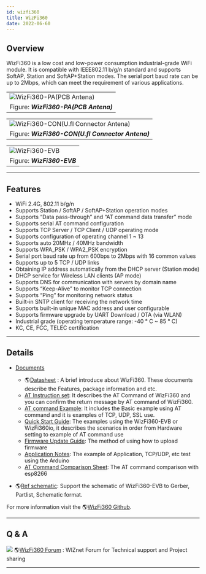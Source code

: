 ```yaml
---
id: wizfi360
title: WizFi360
date: 2022-06-60
---
```


## Overview

WizFi360 is a low cost and low-power consumption industrial-grade WiFi
module. It is compatible with IEEE802.11 b/g/n standard and supports
SoftAP, Station and SoftAP+Station modes. The serial port baud rate can
be up to 2Mbps, which can meet the requirement of various applications.

|                                                                    |
| ------------------------------------------------------------------ |
| ![WizFi360-PA(PCB Antena)](/img/products/wizfi360/wizfi360-pa.png) |
| Figure: ***WizFi360-PA(PCB Antena)***                              |

|                                                                                 |
| ------------------------------------------------------------------------------- |
| ![WizFi360-CON(U.fl Connector Antena)](/img/products/wizfi360/wizfi360-con.png) |
| Figure: ***WizFi360-CON(U.fl Connector Antena)***                               |

|                                                          |
| -------------------------------------------------------- |
| ![WizFi360-EVB](/img/products/wizfi360/wizfi360-evb.jpg) |
| Figure: ***WizFi360-EVB***                               |

-----

## Features

  - WiFi 2.4G, 802.11 b/g/n
  - Supports Station / SoftAP / SoftAP+Station operation modes
  - Supports “Data pass-through” and “AT command data transfer” mode
  - Supports serial AT command configuration
  - Supports TCP Server / TCP Client / UDP operating mode
  - Supports configuration of operating channel 1 \~ 13
  - Supports auto 20MHz / 40MHz bandwidth
  - Supports WPA\_PSK / WPA2\_PSK encryption
  - Serial port baud rate up from 600bps to 2Mbps with 16 common values
  - Supports up to 5 TCP / UDP links
  - Obtaining IP address automatically from the DHCP server (Station
    mode)
  - DHCP service for Wireless LAN clients (AP mode)
  - Supports DNS for communication with servers by domain name
  - Supports “Keep-Alive” to monitor TCP connection
  - Supports “Ping” for monitoring network status
  - Built-in SNTP client for receiving the network time
  - Supports built-in unique MAC address and user configurable
  - Supports firmware upgrade by UART Download / OTA (via WLAN)
  - Industrial grade (operating temperature range: -40 ° C \~ 85 ° C)
  - KC, CE, FCC, TELEC certification 

-----

## Details

  - [Documents](./Documents.md)
    
      - 🌎[Datasheet](./Documents.md#datasheet)
        : A brief introduce about WizFi360. These documents describe the
        Features, package information and etc. 
      -  [AT Instruction set](./Documents.md#at-instruction-set):
        It describes the AT Command of WizFi360 and you can confirm the
        return message by AT command of WizFi360.
      -  [AT command Example](./Documents.md#at-command-examples):
        It includes the Basic example using AT command and it is
        examples of TCP, UDP, SSL use.
      - [Quick Start Guide](./Documents.md#quick-start-guide):
        The examples using the WizFi360-EVB or WizFi360io, it describes
        the scenarios in order from Hardware setting to example of AT
        command use
      - [Firmware Update Guide](./Documents.md#firmware-update-guide):
        The method of using how to upload firmware
      - [Application Notes](./Application_examples.md):
        The example of Application, TCP/UDP, etc test using the Arduino
      - [AT Command Comparison Sheet](./Documents.md#at-command-comparison-sheet):
        The AT command comparison with esp8266
  - 🌎[Ref schematic](https://github.com/Wiznet/Hardware-Files-of-WIZnet/tree/master/07_WizFi_Module/WizFi360-EVB-Shield):
    Support the schematic of WizFi360-EVB to Gerber, Partlist, Schematic
    format.

For more information visit the 🌎[WizFi360 Github](https://github.com/WIZnet-WizFi360/Release).

-----

## Q & A

![](https://d3cmhcsnvv7jc.cloudfront.net/docs/img/link.png) 🌎[WizFi360 Forum](https://forum.wiznet.io/c/wifi-module/wizfi360) : WIZnet Forum for Technical support and Project sharing

-----
